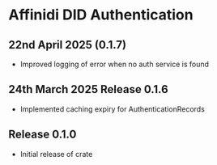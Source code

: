 # Affinidi DID Authentication

## 22nd April 2025 (0.1.7)

* Improved logging of error when no auth service is found

## 24th March 2025 Release 0.1.6

* Implemented caching expiry for AuthenticationRecords

## Release 0.1.0

* Initial release of crate
